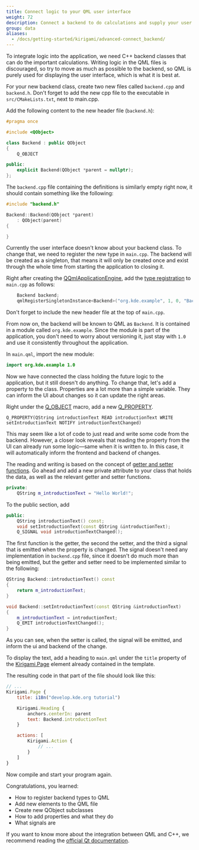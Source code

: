 ```yaml
---
title: Connect logic to your QML user interface
weight: 72
description: Connect a backend to do calculations and supply your user interface with data to display
group: data
aliases:
  - /docs/getting-started/kirigami/advanced-connect_backend/
---
```


To integrate logic into the application, we need C++ backend classes that can do the important calculations. Writing logic in the QML files is discouraged, so try to move as much as possible to the backend, so QML is purely used for displaying the user interface, which is what it is best at.

For your new backend class, create two new files called `backend.cpp` and `backend.h`. Don't forget to add the new cpp file to the executable in `src/CMakeLists.txt`, next to main.cpp.

Add the following content to the new header file (`backend.h`):
```C++
#pragma once

#include <QObject>

class Backend : public QObject
{
    Q_OBJECT

public:
    explicit Backend(QObject *parent = nullptr);
};
```

The `backend.cpp` file containing the definitions is similarly empty right now, it should contain something like the following:
```C++
#include "backend.h"

Backend::Backend(QObject *parent)
    : QObject(parent)
{

}
```

Currently the user interface doesn't know about your backend class. To change that, we need to register the new type in `main.cpp`. The backend will be created as a singleton, that means it will only be created once and exist through the whole time from starting the application to closing it.

Right after creating the [QQmlApplicationEngine](docs:qtqml;QQmlApplicationEngine), add the [type registration](https://doc.qt.io/qt-6/qtqml-cppintegration-definetypes.html) to `main.cpp` as follows:
```C++
    Backend backend;
    qmlRegisterSingletonInstance<Backend>("org.kde.example", 1, 0, "Backend", &backend);
```

Don't forget to include the new header file at the top of `main.cpp`.

From now on, the backend will be known to QML as `Backend`. It is contained in a module called `org.kde.example`. Since the module is part of the application, you don't need to worry about versioning it, just stay with `1.0` and use it consistently throughout the application.

In `main.qml`, import the new module:
```QML
import org.kde.example 1.0
```

Now we have connected the class holding the future logic to the application, but it still doesn't do anything. To change that, let's add a property to the class. Properties are a lot more than a simple variable. They can inform the UI about changes so it can update the right areas.

Right under the [Q_OBJECT](docs:qtcore;QObject::Q_OBJECT) macro, add a new [Q_PROPERTY](docs:qtcore;QObject::Q_PROPERTY).

```
Q_PROPERTY(QString introductionText READ introductionText WRITE setIntroductionText NOTIFY introductionTextChanged)
```

This may seem like a lot of code to just read and write some code from the backend. However, a closer look reveals that reading the property from the UI can already run some logic—same when it is written to. In this case, it will automatically inform the frontend and backend of changes.

The reading and writing is based on the concept of [getter and setter functions](https://www.w3schools.com/cpp/cpp_encapsulation.asp). Go ahead and add a new private attribute to your class that holds the data, as well as the relevant getter and setter functions.
```C++
private:
    QString m_introductionText = "Hello World!";
```

To the public section, add
```C++
public:
    QString introductionText() const;
    void setIntroductionText(const QString &introductionText);
    Q_SIGNAL void introductionTextChanged();
```
The first function is the getter, the second the setter, and the third a signal that is emitted when the property is changed. The signal doesn't need any implementation in `backend.cpp` file, since it doesn't do much more than being emitted, but the getter and setter need to be implemented similar to the following:
```C++
QString Backend::introductionText() const
{
    return m_introductionText;
}

void Backend::setIntroductionText(const QString &introductionText)
{
    m_introductionText = introductionText;
    Q_EMIT introductionTextChanged();
}
```

As you can see, when the setter is called, the signal will be emitted, and inform the ui and backend of the change.

To display the text, add a heading to `main.qml` under the `title` property of the [Kirigami.Page](docs:kirigami;org.kde.kirigami.Page) element already contained in the template.

The resulting code in that part of the file should look like this:

```qml
// ...
Kirigami.Page {
    title: i18n("develop.kde.org tutorial")

    Kirigami.Heading {
        anchors.centerIn: parent
        text: Backend.introductionText
    }

    actions: [
        Kirigami.Action {
            // ...
        }
    ]
}
```

Now compile and start your program again.

Congratulations, you learned:
* How to register backend types to QML
* Add new elements to the QML file
* Create new QObject subclasses
* How to add properties and what they do
* What signals are

If you want to know more about the integration between QML and C++, we recommend reading the [official Qt documentation](https://doc.qt.io/qt-6/qtqml-cppintegration-definetypes.html).
